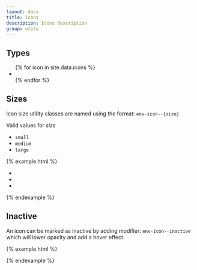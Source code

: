 ```yaml
---
layout: docs
title: Icons
description: Icons description
group: utils
---
```


## Types ##

<div class="icons-demo">
   <ul class="env-list env-list--horizontal--fixed env-list--horizontal--fixed--6">
      {% for icon in site.data.icons %}
      <li class="env-list__item" title="env{{ icon.className }}"><i class="env{{ icon.className }}"></i></li>
      {% endfor %}
   </ul>
</div>

## Sizes ##

Icon size utility classes are named using the format: `env-icon--{size}`

Valid values for _size_
* `small`
* `medium`
* `large`

{% example html %}

<div class="icons-demo">
   <ul class="env-list env-list--horizontal">
      <li class="env-list__item"><i class="env-icon--user env-icon--small"></i></li>
      <li class="env-list__item"><i class="env-icon--user env-icon--medium"></i></li>
      <li class="env-list__item"><i class="env-icon--user env-icon--large"></i></li>
   </ul>
</div>

{% endexample %}

## Inactive ##

An icon can be marked as inactive by adding modifier: `env-icon--inactive` which will lower opacity and add a hover effect.

{% example html %}

<div class="sv-d--flex sv-justify-content--center">
   <i class="env-icon--user env-icon--large env-icon--inactive"></i>
</div>

{% endexample %}
